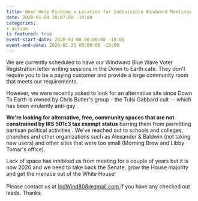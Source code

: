 ```yaml
---
title: Need Help Finding a Location for Indivisible Windward Meetings
date: 2020-01-08 20:07:00 -10:00
categories:
- action
is featured: true
event-start-date: 2020-01-08 00:00:00 -10:00
event-end-date: 2020-01-31 00:00:00 -10:00
---
```


We are currently scheduled to have our Windward Blue Wave Voter Registration letter writing sessions in the Down to Earth cafe. They don't require you to be a paying customer and provide a large community room that meets our requirements. 

However, we were recently asked to look for an alternative site since Down To Earth is owned by Chris Butler's group - the Tulsi Gabbard cult -- which has been virulently anti-gay . 

**We're looking for alternative, free, community spaces that are not constrained by IRS 501c3 tax exempt status** barring them from permitting partisan political activities . We've reached out to schools and colleges, churches and other organizations such as Alexander & Baldwin (not taking new users) and other sites that were too small (Morning Brew and Libby Tomar's office). 

Lack of space has inhibited us from meeting for a couple of years but it is now 2020 and we need to take back the Senate, grow the House majority and get the menace out of the White House! \
\
Please contact us at [IndWind808@gmail.com ](mailto:IndWind808@gmail.com) if you have any checked out leads.  Thanks
